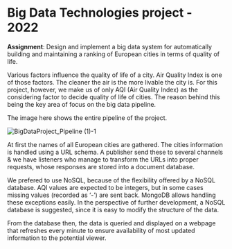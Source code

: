 # Big Data Technologies project - 2022

**Assignment**: Design and implement a big data system for automatically building and maintaining a ranking of European cities in terms of quality of life.

Various factors influence the quality of life of a city. Air Quality Index is one of those factors. The cleaner the air is the more livable the city is. For this project, however, we make us of only AQI (Air Quality Index) as the considering factor to decide quality of life of cities. The reason behind this being the key area of focus on the big data pipeline. 

The image here shows the entire pipeline of the project.

![BigDataProject_Pipeline (1)-1](https://user-images.githubusercontent.com/20270507/176953286-c5af4b7a-9c0d-453c-9d92-271a14e4b3e5.jpg)


At first the names of all European cities are gathered. The cities information is handled using a URL schema. A publisher send these to several channels & we have listeners who manage to transform the URLs into proper requests, whose responses are stored into a document database. 

We prefered to use NoSQL, because of the flexibility offered by a NoSQL database. AQI values are expected to be integers, but in some cases missing values (recorded as ‘-’) are sent back. MongoDB allows handling these exceptions easily. In the perspective of further development, a NoSQL database is suggested, since it is easy to modify the structure of the data. 

From the database then, the data is queried and displayed on a webpage that refreshes every minute to ensure availability of most updated information to the potential viewer. 

